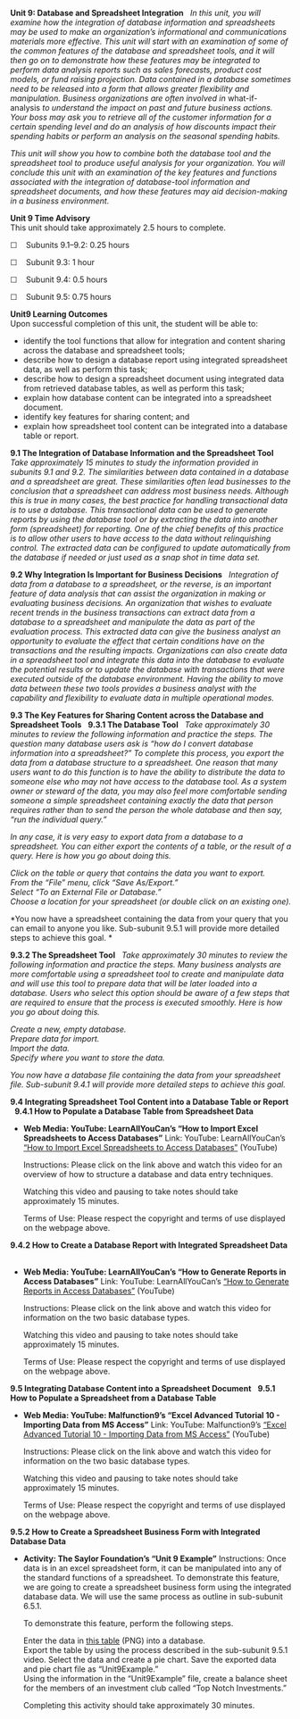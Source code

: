 **Unit 9: Database and Spreadsheet Integration** <span id="9"></span> 
*In this unit, you will examine how the integration of database
information and spreadsheets may be used to make an organization’s
informational and communications materials more effective. This unit
will start with an examination of some of the common features of the
database and spreadsheet tools, and it will then go on to demonstrate
how these features may be integrated to perform data analysis reports
such as sales forecasts, product cost models, or fund raising
projection. Data contained in a database sometimes need to be released
into a form that allows greater flexibility and manipulation. Business
organizations are often involved in* what-if-analysis *to understand the
impact on past and future business actions. Your boss may ask you to
retrieve all of the customer information for a certain spending level
and do an analysis of how discounts impact their spending habits or
perform an analysis on the seasonal spending habits.*  
  
 *This unit will show you how to combine both the database tool and the
spreadsheet tool to produce useful analysis for your organization. You
will conclude this unit with an examination of the key features and
functions associated with the integration of database-tool information
and spreadsheet documents, and how these features may aid
decision-making in a business environment.*

**Unit 9 Time Advisory**  
This unit should take approximately 2.5 hours to complete.  
  
 ☐    Subunits 9.1–9.2: 0.25 hours  
  
 ☐    Subunit 9.3: 1 hour  
  
 ☐    Subunit 9.4: 0.5 hours  
  
 ☐    Subunit 9.5: 0.75 hours

**Unit9 Learning Outcomes**  
Upon successful completion of this unit, the student will be able to:
-   identify the tool functions that allow for integration and content
    sharing across the database and spreadsheet tools;
-   describe how to design a database report using integrated
    spreadsheet data, as well as perform this task;
-   describe how to design a spreadsheet document using integrated data
    from retrieved database tables, as well as perform this task;
-   explain how database content can be integrated into a spreadsheet
    document.
-   identify key features for sharing content; and
-   explain how spreadsheet tool content can be integrated into a
    database table or report.

**9.1 The Integration of Database Information and the Spreadsheet Tool**
<span id="9.1"></span> 
*Take approximately 15 minutes to study the information provided in
subunits 9.1 and 9.2. The similarities between data contained in a
database and a spreadsheet are great. These similarities often lead
businesses to the conclusion that a spreadsheet can address most
business needs. Although this is true in many cases, the best practice
for handling transactional data is to use a database. This transactional
data can be used to generate reports by using the database tool or by
extracting the data into another form (spreadsheet) for reporting. One
of the chief benefits of this practice is to allow other users to have
access to the data without relinquishing control. The extracted data can
be configured to update automatically from the database if needed or
just used as a snap shot in time data set.*

**9.2 Why Integration Is Important for Business Decisions** <span
id="9.2"></span> 
*Integration of data from a database to a spreadsheet, or the reverse,
is an important feature of data analysis that can assist the
organization in making or evaluating business decisions. An organization
that wishes to evaluate recent trends in the business transactions can
extract data from a database to a spreadsheet and manipulate the data as
part of the evaluation process. This extracted data can give the
business analyst an opportunity to evaluate the effect that certain
conditions have on the transactions and the resulting impacts.
Organizations can also create data in a spreadsheet tool and integrate
this data into the database to evaluate the potential results or to
update the database with transactions that were executed outside of the
database environment. Having the ability to move data between these two
tools provides a business analyst with the capability and flexibility to
evaluate data in multiple operational modes.*

**9.3 The Key Features for Sharing Content across the Database and
Spreadsheet Tools** <span id="9.3"></span> 
**9.3.1 The Database Tool** <span id="9.3.1"></span> 
*Take approximately 30 minutes to review the following information and
practice the steps.* *The question many database users ask is “how do I
convert database information into a spreadsheet?” To complete this
process, you export the data from a database structure to a spreadsheet.
One reason that many users want to do this function is to have the
ability to distribute the data to someone else who may not have access
to the database tool. As a system owner or steward of the data, you may
also feel more comfortable* *sending someone a simple spreadsheet
containing exactly the data that person requires rather than to send the
person the whole database and then say, “run the individual query.”*  
  
 *In any case, it is very easy to export data from a database to a
spreadsheet. You can either export the contents of a table, or the
result of a query.* *Here is how you go about doing this.*  
  
 *Click on the table or query that contains the data you want to
export.*  
 *From the “File” menu, click “Save As/Export.”*  
 *Select “To an External File or Database.”*  
 *Choose a location for your spreadsheet (or double click on an existing
one).*  
  
 *You now have a spreadsheet containing the data from your query that
you can email to anyone you like. Sub-subunit 9.5.1 will provide more
detailed steps to achieve this goal. *

**9.3.2 The Spreadsheet Tool** <span id="9.3.2"></span> 
*Take approximately 30 minutes to review the following information and
practice the steps.* *Many business analysts are more comfortable using
a spreadsheet tool to create and manipulate data and will use this tool
to prepare data that will be later loaded into a database. Users who
select this option should be aware of a few steps that are required to
ensure that the process is executed smoothly.* *Here is how you go about
doing this.*  
  
 *Create a new, empty database.*  
 *Prepare data for import.*  
 *Import the data.*  
 *Specify where you want to store the data.*  
  
 *You now have a database file containing the data from your spreadsheet
file. Sub-subunit 9.4.1 will provide more detailed steps to achieve this
goal.*

**9.4 Integrating Spreadsheet Tool Content into a Database Table or
Report** <span id="9.4"></span> 
**9.4.1 How to Populate a Database Table from Spreadsheet Data** <span
id="9.4.1"></span> 
-   **Web Media: YouTube: LearnAllYouCan’s “How to Import Excel
    Spreadsheets to Access Databases”**
    Link: YouTube: LearnAllYouCan’s [“How to Import Excel Spreadsheets
    to Access
    Databases”](http://www.youtube.com/watch?v=hTipXUHaR8s&feature=plcp) (YouTube)  
      
     Instructions: Please click on the link above and watch this video
    for an overview of how to structure a database and data entry
    techniques.  
      
     Watching this video and pausing to take notes should take
    approximately 15 minutes.  
      
     Terms of Use: Please respect the copyright and terms of use
    displayed on the webpage above.

**9.4.2 How to Create a Database Report with Integrated Spreadsheet
Data** <span id="9.4.2"></span> 
-   **Web Media: YouTube: LearnAllYouCan’s “How to Generate Reports in
    Access Databases”**
    Link: YouTube: LearnAllYouCan’s [“How to Generate Reports in Access
    Databases”](http://www.youtube.com/watch?v=wdUsGPmNBV4) (YouTube)  
      
     Instructions: Please click on the link above and watch this video
    for information on the two basic database types.  
      
     Watching this video and pausing to take notes should take
    approximately 15 minutes.  
      
     Terms of Use: Please respect the copyright and terms of use
    displayed on the webpage above.

**9.5 Integrating Database Content into a Spreadsheet Document** <span
id="9.5"></span> 
**9.5.1 How to Populate a Spreadsheet from a Database Table** <span
id="9.5.1"></span> 
-   **Web Media: YouTube: Malfunction9’s “Excel Advanced Tutorial 10 -
    Importing Data from MS Access”**
    Link: YouTube: Malfunction9’s [“Excel Advanced Tutorial 10 -
    Importing Data from MS
    Access”](http://www.youtube.com/watch?v=b5arVU-3ph8) (YouTube)  
      
     Instructions: Please click on the link above and watch this video
    for information on the two basic database types.  
      
     Watching this video and pausing to take notes should take
    approximately 15 minutes.  
      
     Terms of Use: Please respect the copyright and terms of use
    displayed on the webpage above.

**9.5.2 How to Create a Spreadsheet Business Form with Integrated
Database Data** <span id="9.5.2"></span> 
-   **Activity: The Saylor Foundation’s “Unit 9 Example”**
    Instructions: Once data is in an excel spreadsheet form, it can be
    manipulated into any of the standard functions of a spreadsheet. To
    demonstrate this feature, we are going to create a spreadsheet
    business form using the integrated database data. We will use the
    same process as outline in sub-subunit 6.5.1.  
      
     To demonstrate this feature, perform the following steps.  
      
     Enter the data in [this
    table](https://resources.saylor.org/archived/wp-content/uploads/2013/01/Unit9Example.png)
    (PNG) into a database.  
     Export the table by using the process described in the sub-subunit
    9.5.1 video. Select the data and create a pie chart. Save the
    exported data and pie chart file as “Unit9Example.”  
     Using the information in the “Unit9Example” file, create a balance
    sheet for the members of an investment club called “Top Notch
    Investments.”  
      
     Completing this activity should take approximately 30 minutes.



